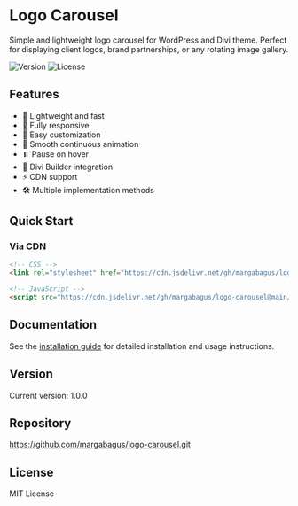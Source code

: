 # Logo Carousel

Simple and lightweight logo carousel for WordPress and Divi theme. Perfect for displaying client logos, brand partnerships, or any rotating image gallery.

![Version](https://img.shields.io/badge/version-1.0.0-blue.svg)
![License](https://img.shields.io/badge/license-MIT-green.svg)

## Features
- 🚀 Lightweight and fast
- 📱 Fully responsive
- 🎨 Easy customization
- 🔄 Smooth continuous animation
- ⏸️ Pause on hover
- 🎯 Divi Builder integration
- ⚡ CDN support
- 🛠️ Multiple implementation methods

## Quick Start

### Via CDN
```html
<!-- CSS -->
<link rel="stylesheet" href="https://cdn.jsdelivr.net/gh/margabagus/logo-carousel@main/dist/css/logo-carousel.min.css">

<!-- JavaScript -->
<script src="https://cdn.jsdelivr.net/gh/margabagus/logo-carousel@main/dist/js/logo-carousel.min.js"></script>
```

## Documentation
See the [installation guide](installation.md) for detailed installation and usage instructions.

## Version
Current version: 1.0.0

## Repository
https://github.com/margabagus/logo-carousel.git

## License
MIT License
